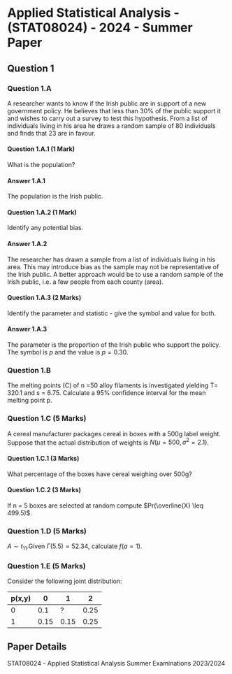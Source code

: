 
# Applied Statistical Analysis - (STAT08024) - 2024 - Summer  Paper

## Question 1

### Question 1.A

A researcher wants to know if the Irish public are in support of a new government policy. He believes that less than 30% of the public support it and wishes to carry out a survey to test this hypothesis. From a list of individuals living in his area he draws a random sample of 80 individuals and finds that 23 are in favour.

#### Question 1.A.1 (1 Mark)

What is the population?

#### Answer 1.A.1

The population is the Irish public.

#### Question 1.A.2 (1 Mark)

Identify any potential bias.

#### Answer 1.A.2

The researcher has drawn a sample from a list of individuals living in his area. This may introduce bias as the sample may not be representative of the Irish public.  A better approach would be to use a random sample of the Irish public, i.e. a few people from each county (area).

#### Question 1.A.3 (2 Marks)

Identify the parameter and statistic - give the symbol and value for both.

#### Answer 1.A.3

The parameter is the proportion of the Irish public who support the policy. The symbol is $p$ and the value is $p = 0.30$.

### Question 1.B

The melting points (C) of n =50 alloy filaments is investigated yielding T= 320.1 and
s = 6.75. Calculate a 95% confidence interval for the mean melting point p.

### Question 1.C (5 Marks)

A cereal manufacturer packages cereal in boxes with a 500g label weight. Suppose that the
actual distribution of weights is $N(\mu = 500, \sigma^2 = 2.1)$.

#### Question 1.C.1 (3 Marks)

What percentage of the boxes have cereal weighing over 500g?

#### Question 1.C.2 (3 Marks)

If n = 5 boxes are selected at random compute $Pr(\overline{X} \leq 499.5)$.

### Question 1.D (5 Marks)

$A \sim t_{11}. \text {Given }\Gamma(5.5)=52.34$, calculate $f(a=1)$.

### Question 1.E (5 Marks)

Consider the following joint distribution:

| p(x,y) | 0 | 1 | 2 |
|--------|---|---|---|
| 0      | 0.1 | ? | 0.25|
| 1      | 0.15 | 0.15 | 0.25|


## Paper Details

STAT08024 - Applied Statistical Analysis
Summer Examinations 2023/2024

